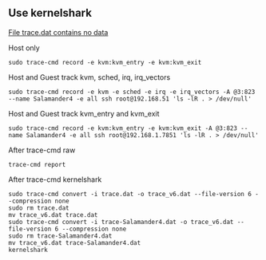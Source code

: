 ## Use kernelshark

[File trace.dat contains no data](../../resources/images/trace-cmd/kernelshark/contains_no_data.png)

Host only
```
sudo trace-cmd record -e kvm:kvm_entry -e kvm:kvm_exit
```


Host and Guest track kvm, sched, irq, irq_vectors
```
sudo trace-cmd record -e kvm -e sched -e irq -e irq_vectors -A @3:823 --name Salamander4 -e all ssh root@192.168.51 'ls -lR . > /dev/null'
```


Host and Guest track kvm_entry and kvm_exit
```
sudo trace-cmd record -e kvm:kvm_entry -e kvm:kvm_exit -A @3:823 --name Salamander4 -e all ssh root@192.168.1.7851 'ls -lR . > /dev/null'
```


After trace-cmd raw
```
trace-cmd report
```


After trace-cmd kernelshark
```
sudo trace-cmd convert -i trace.dat -o trace_v6.dat --file-version 6 --compression none
sudo rm trace.dat
mv trace_v6.dat trace.dat
sudo trace-cmd convert -i trace-Salamander4.dat -o trace_v6.dat --file-version 6 --compression none
sudo rm trace-Salamander4.dat
mv trace_v6.dat trace-Salamander4.dat
kernelshark
```